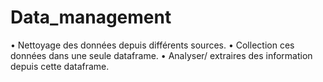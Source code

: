 # Data_management
•	Nettoyage des données depuis différents sources.
•	Collection ces données dans une seule dataframe.
•	Analyser/ extraires des information depuis cette dataframe.
